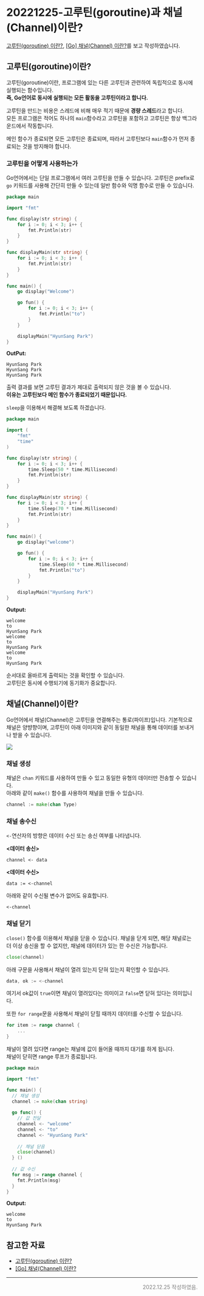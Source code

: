 # 20221225-고루틴(goroutine)과 채널(Channel)이란?
[고루틴(goroutine) 이란?](https://yoongrammer.tistory.com/9), [[Go] 채널(Channel) 이란?](https://yoongrammer.tistory.com/10)를 보고 작성하였습니다.

## 고루틴(goroutine)이란?
고루틴(goroutine)이란, 프로그램에 있는 다른 고루틴과 관련하여 독립적으로 동시에 실행되는 함수입니다.  
**즉, Go언어로 동시에 실행되는 모든 활동을 고루틴이라고 합니다.**  

고루틴을 만드는 비용은 스레드에 비해 매우 적기 때문에 **경량 스레드**라고 합니다.  
모든 프로그램은 적어도 하나의 `main`함수라고 고루틴을 포함하고 고루틴은 항상 백그라운드에서 작동합니다.  

메인 함수가 종료되면 모든 고루틴은 종료되며, 따라서 고루틴보다 `main`함수가 먼저 종료되는 것을 방지해야 합니다.  

### 고루틴을 어떻게 사용하는가
Go언어에서는 단일 프로그램에서 여러 고루틴을 만들 수 있습니다. 고루틴은 prefix로 `go` 키워드를 사용해 간단히 만들 수 있는데 일반 함수와 익명 함수로 만들 수 있습니다.  

```go
package main

import "fmt"

func display(str string) {
    for i := 0; i < 3; i++ {
        fmt.Println(str)
    }
}

func displayMain(str string) {
    for i := 0; i < 3; i++ {
        fmt.Println(str)
    }
}

func main() {
    go display("Welcome")

    go fun() {
        for i := 0; i < 3; i++ {
            fmt.Println("to")
        }
    }

    displayMain("HyunSang Park")
}
```

**OutPut:**
```
HyunSang Park
HyunSang Park
HyunSang Park
```
출력 결과를 보면 고루틴 결과가 제대로 출력되지 않은 것을 볼 수 있습니다.  
**이유는 고루틴보다 메인 함수가 종료되었기 때문입니다.**

`sleep`을 이용해서 해결해 보도록 하겠습니다.
```go
package main

import (
    "fmt"
    "time"
)

func display(str string) {
    for i := 0; i < 3; i++ {
        time.Sleep(50 * time.Millisecond)
        fmt.Println(str)
    }
}

func displayMain(str string) {
    for i := 0; i < 3; i++ {
        time.Sleep(70 * time.Millisecond)
        fmt.Println(str)
    }
}

func main() {
    go display("welcome")

    go fun() {
        for i := 0; i < 3; i++ {
            time.Sleep(60 * time.Millisecond)
            fmt.Println("to")
        }
    }

    displayMain("HyunSang Park")
}
```

**Output:**
```
welcome
to
HyunSang Park
welcome
to
HyunSang Park
welcome
to
HyunSang Park
```
순서대로 올바르게 출력되는 것을 확인할 수 있습니다.  
고루틴은 동시에 수행되기에 동기화가 중요합니다.  

## 채널(Channel)이란?
Go언어에서 채널(Channel)은 고루틴을 연결해주는 통로(파이프)입니다.
기본적으로 채널은 양뱡향이며, 고루틴이 아래 이미지와 같이 동일한 채널을 통해 데이터를 보내거나 받을 수 있습니다.  

![](https://img1.daumcdn.net/thumb/R1280x0/?scode=mtistory2&fname=https%3A%2F%2Fblog.kakaocdn.net%2Fdn%2FcQjdzc%2FbtqMvKcAmg4%2FMFsV4bukDQPRNHAtQ6XsSK%2Fimg.png)

### 채널 생성
채널은 `chan` 키워드를 사용하여 만들 수 있고 동일한 유형의 데이터만 전송할 수 있습니다.  
아래와 같이 `make()` 함수를 사용하여 채널을 만들 수 있습니다.  

```go
channel := make(chan Type)
```

### 채널 송수신
`<-`연산자의 방향은 데이터 수신 또는 송신 여부를 나타냅니다.  

**<데이터 송신>**  
```
channel <- data
```

**<데이터 수신>**  
```
data := <-channel
```

아래와 같이 수신될 변수가 없어도 유효합니다.  
```
<-channel
```

### 채널 닫기
`close()` 함수를 이용해서 채널을 닫을 수 있습니다. 채널을 닫게 되면, 해당 채널로는 더 이상 송신을 할 수 없지만, 채널에 데이터가 있는 한 수신은 가능합니다.  
```go
close(channel)
```

아래 구문을 사용해서 채널이 열려 있는지 닫혀 있는지 확인할 수 있습니다.  
```go
data, ok := <-channel
```
여기서 ok값이 `true`이면 채널이 열려있다는 의미이고 `false`면 닫혀 있다는 의미입니다.  

또한 `for range`문을 사용해서 채널이 닫힐 때까지 데이터를 수신할 수 있습니다.  
```go
for item := range channel {
    ...
}
```
채널이 열려 있다면 range는 채널에 값이 들어올 때까지 대기를 하게 됩니다.  
채널이 닫히면 range 루프가 종료됩니다.  

```go
package main

import "fmt"

func main() {
  // 채널 생성
  channel := make(chan string)
  
  go func() { 
    // 값 전달
    channel <- "welcome"
    channel <- "to"
    channel <- "HyunSang Park" 
    
    // 채널 닫음
    close(channel)
  } ()
  
  // 값 수신
  for msg := range channel {
    fmt.Println(msg)
  }
}
```

**Output:**
```
welcome
to
HyunSang Park
```

## 참고한 자료
- [고루틴(goroutine) 이란?](https://yoongrammer.tistory.com/9)
- [[Go] 채널(Channel) 이란?](https://yoongrammer.tistory.com/10)

---

<p style="text-align: right; color: gray;">
2022.12.25 작성하였음.
</p>
